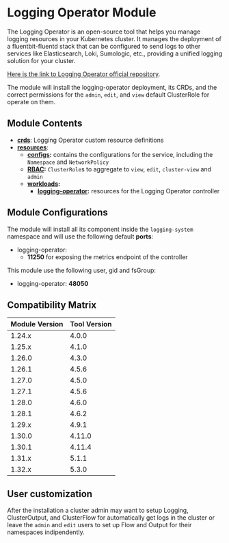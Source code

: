 # Logging Operator Module

The Logging Operator is an open-source tool that helps you manage logging resources in your Kubernetes cluster.
It manages the deployment of a fluentbit-fluentd stack that can be configured to send logs to other services
like Elasticsearch, Loki, Sumologic, etc., providing a unified logging solution for your cluster.

[Here is the link to Logging Operator official repository].

The module will install the logging-operator deployment, its CRDs, and the correct permissions for the `admin`,
`edit`, and `view` default ClusterRole for operate on them.

## Module Contents

- **[crds](./base/crds)**: Logging Operator custom resource definitions
- **[resources](./base/resources)**:
  - **[configs](./base/resources/configs):** contains the configurations for the service, including the `Namespace` and
			`NetworkPolicy`
  - **[RBAC](./base/resources/rbac):** `ClusterRole`s to aggregate to `view`, `edit`, `cluster-view` and `admin`
  - **[workloads](./base/resources/workloads):**
    - **[logging-operator](./base/resources/workloads/logging-operator):** resources for the Logging Operator controller

## Module Configurations

The module will install all its component inside the `logging-system` namespace and will use the following
default **ports**:

- logging-operator:
  - **11250** for exposing the metrics endpoint of the controller

This module use the following user, gid and fsGroup:

- logging-operator: **48050**

## Compatibility Matrix

| Module Version | Tool Version   |
|----------------|----------------|
| 1.24.x         | 4.0.0          |
| 1.25.x         | 4.1.0          |
| 1.26.0         | 4.3.0          |
| 1.26.1         | 4.5.6          |
| 1.27.0         | 4.5.0          |
| 1.27.1         | 4.5.6          |
| 1.28.0         | 4.6.0          |
| 1.28.1         | 4.6.2          |
| 1.29.x         | 4.9.1          |
| 1.30.0         | 4.11.0         |
| 1.30.1         | 4.11.4         |
| 1.31.x         | 5.1.1          |
| 1.32.x         | 5.3.0          |

## User customization

After the installation a cluster admin may want to setup Logging, ClusterOutput, and ClusterFlow for automatically get
logs in the cluster or leave the `admin` and `edit` users to set up Flow and Output for their namespaces indipendently.

[Here is the link to Logging Operator official repository]: https://github.com/kube-logging/logging-operator
	"Logging Operator GitHub Repository"
